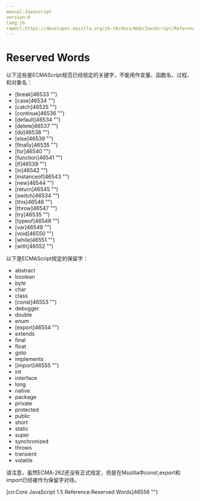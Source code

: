 ```yaml
---
manual:Javascript
version:0
lang:zh
rawUrl:https://developer.mozilla.org/zh-CN/docs/Web/JavaScript/Reference/Reserved_words
---
```


# Reserved Words









以下这些是ECMAScript规范已经规定的关键字，不能用作变量、函数名、过程、和对象名：


* [break]46533 "")
* [case]46534 "")
* [catch]46535 "")
* [continue]46536 "")
* [default]46534 "")
* [delete]46537 "")
* [do]46538 "")
* [else]46539 "")
* [finally]46535 "")
* [for]46540 "")
* [function]46541 "")
* [if]46539 "")
* [in]46542 "")
* [instanceof]46543 "")
* [new]46544 "")
* [return]46545 "")
* [switch]46534 "")
* [this]46546 "")
* [throw]46547 "")
* [try]46535 "")
* [typeof]46548 "")
* [var]46549 "")
* [void]46550 "")
* [while]46551 "")
* [with]46552 "")


以下是ECMAScript规定的保留字：


* abstract
* boolean
* byte
* char
* class
* [const]46553 "")
* debugger
* double
* enum
* [export]46554 "")
* extends
* final
* float
* goto
* implements
* [import]46555 "")
* int
* interface
* long
* native
* package
* private
* protected
* public
* short
* static
* super
* synchronized
* throws
* transient
* volatile


请注意，虽然ECMA-262还没有正式规定，但是在Mozilla中const,export和import已经被作为保留字对待。

[cn:Core JavaScript 1.5 Reference:Reserved Words]46556 "")








